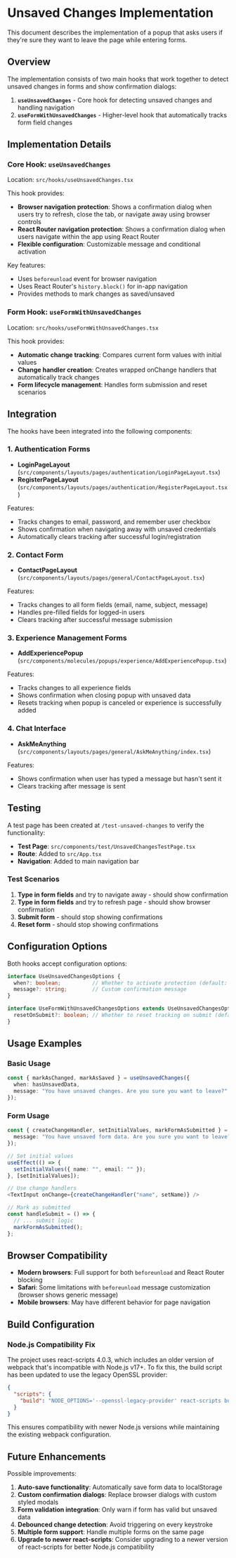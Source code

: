 # Unsaved Changes Implementation

This document describes the implementation of a popup that asks users if they're sure they want to leave the page while entering forms.

## Overview

The implementation consists of two main hooks that work together to detect unsaved changes in forms and show confirmation dialogs:

1. **`useUnsavedChanges`** - Core hook for detecting unsaved changes and handling navigation
2. **`useFormWithUnsavedChanges`** - Higher-level hook that automatically tracks form field changes

## Implementation Details

### Core Hook: `useUnsavedChanges`

Location: `src/hooks/useUnsavedChanges.tsx`

This hook provides:
- **Browser navigation protection**: Shows a confirmation dialog when users try to refresh, close the tab, or navigate away using browser controls
- **React Router navigation protection**: Shows a confirmation dialog when users navigate within the app using React Router
- **Flexible configuration**: Customizable message and conditional activation

Key features:
- Uses `beforeunload` event for browser navigation
- Uses React Router's `history.block()` for in-app navigation
- Provides methods to mark changes as saved/unsaved

### Form Hook: `useFormWithUnsavedChanges`

Location: `src/hooks/useFormWithUnsavedChanges.tsx`

This hook provides:
- **Automatic change tracking**: Compares current form values with initial values
- **Change handler creation**: Creates wrapped onChange handlers that automatically track changes
- **Form lifecycle management**: Handles form submission and reset scenarios

## Integration

The hooks have been integrated into the following components:

### 1. Authentication Forms
- **LoginPageLayout** (`src/components/layouts/pages/authentication/LoginPageLayout.tsx`)
- **RegisterPageLayout** (`src/components/layouts/pages/authentication/RegisterPageLayout.tsx`)

Features:
- Tracks changes to email, password, and remember user checkbox
- Shows confirmation when navigating away with unsaved credentials
- Automatically clears tracking after successful login/registration

### 2. Contact Form
- **ContactPageLayout** (`src/components/layouts/pages/general/ContactPageLayout.tsx`)

Features:
- Tracks changes to all form fields (email, name, subject, message)
- Handles pre-filled fields for logged-in users
- Clears tracking after successful message submission

### 3. Experience Management Forms
- **AddExperiencePopup** (`src/components/molecules/popups/experience/AddExperiencePopup.tsx`)

Features:
- Tracks changes to all experience fields
- Shows confirmation when closing popup with unsaved data
- Resets tracking when popup is canceled or experience is successfully added

### 4. Chat Interface
- **AskMeAnything** (`src/components/layouts/pages/general/AskMeAnything/index.tsx`)

Features:
- Shows confirmation when user has typed a message but hasn't sent it
- Clears tracking after message is sent

## Testing

A test page has been created at `/test-unsaved-changes` to verify the functionality:

- **Test Page**: `src/components/test/UnsavedChangesTestPage.tsx`
- **Route**: Added to `src/App.tsx`
- **Navigation**: Added to main navigation bar

### Test Scenarios

1. **Type in form fields** and try to navigate away - should show confirmation
2. **Type in form fields** and try to refresh page - should show browser confirmation
3. **Submit form** - should stop showing confirmations
4. **Reset form** - should stop showing confirmations

## Configuration Options

Both hooks accept configuration options:

```typescript
interface UseUnsavedChangesOptions {
  when?: boolean;          // Whether to activate protection (default: true)
  message?: string;        // Custom confirmation message
}

interface UseFormWithUnsavedChangesOptions extends UseUnsavedChangesOptions {
  resetOnSubmit?: boolean; // Whether to reset tracking on submit (default: true)
}
```

## Usage Examples

### Basic Usage
```typescript
const { markAsChanged, markAsSaved } = useUnsavedChanges({
  when: hasUnsavedData,
  message: "You have unsaved changes. Are you sure you want to leave?"
});
```

### Form Usage
```typescript
const { createChangeHandler, setInitialValues, markFormAsSubmitted } = useFormWithUnsavedChanges({
  message: "You have unsaved form data. Are you sure you want to leave?"
});

// Set initial values
useEffect(() => {
  setInitialValues({ name: "", email: "" });
}, [setInitialValues]);

// Use change handlers
<TextInput onChange={createChangeHandler("name", setName)} />

// Mark as submitted
const handleSubmit = () => {
  // ... submit logic
  markFormAsSubmitted();
};
```

## Browser Compatibility

- **Modern browsers**: Full support for both `beforeunload` and React Router blocking
- **Safari**: Some limitations with `beforeunload` message customization (browser shows generic message)
- **Mobile browsers**: May have different behavior for page navigation

## Build Configuration

### Node.js Compatibility Fix

The project uses react-scripts 4.0.3, which includes an older version of webpack that's incompatible with Node.js v17+. To fix this, the build script has been updated to use the legacy OpenSSL provider:

```json
{
  "scripts": {
    "build": "NODE_OPTIONS='--openssl-legacy-provider' react-scripts build && echo '/* /  200' | cat >build/_redirects "
  }
}
```

This ensures compatibility with newer Node.js versions while maintaining the existing webpack configuration.

## Future Enhancements

Possible improvements:
1. **Auto-save functionality**: Automatically save form data to localStorage
2. **Custom confirmation dialogs**: Replace browser dialogs with custom styled modals
3. **Form validation integration**: Only warn if form has valid but unsaved data
4. **Debounced change detection**: Avoid triggering on every keystroke
5. **Multiple form support**: Handle multiple forms on the same page
6. **Upgrade to newer react-scripts**: Consider upgrading to a newer version of react-scripts for better Node.js compatibility
